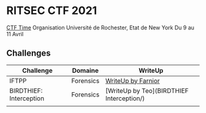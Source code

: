 # RITSEC CTF 2021

[CTF Time](https://ctftime.org/event/1309)
Organisation Université de Rochester, Etat de New York
Du 9 au 11 Avril

## Challenges

| Challenge | Domaine | WriteUp |
| --- | --- | --- |
| IFTPP | Forensics | [WriteUp by Farnior](IFTPP/) |
| BIRDTHIEF: Interception | Forensics | [WriteUp by Teo](BIRDTHIEF Interception/) |
|     |     |     |

